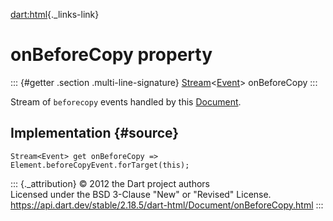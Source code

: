 [dart:html](../../dart-html/dart-html-library){._links-link}

onBeforeCopy property
=====================

::: {#getter .section .multi-line-signature}
[Stream](../../dart-async/stream-class)\<[Event](../event-class)\>
onBeforeCopy
:::

Stream of `beforecopy` events handled by this
[Document](../document-class).

Implementation {#source}
--------------

``` {.language-dart data-language="dart"}
Stream<Event> get onBeforeCopy => Element.beforeCopyEvent.forTarget(this);
```

::: {._attribution}
© 2012 the Dart project authors\
Licensed under the BSD 3-Clause \"New\" or \"Revised\" License.\
<https://api.dart.dev/stable/2.18.5/dart-html/Document/onBeforeCopy.html>
:::
